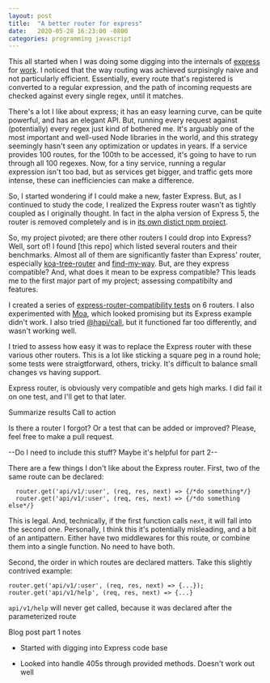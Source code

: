 ```yaml
---
layout: post
title:  "A better router for express"
date:   2020-05-28 16:23:00 -0800
categories: programming javascript
---
```


This all started when I was doing some digging into the internals of [express](https://expressjs.com) for [work](https://mapbox.com). I noticed that the way routing was achieved surpisingly naive and not particularly efficient. Essentially, every route that's registered is converted to a regular expression, and the path of incoming requests are checked against every single regex, until it matches.

There's a lot I like about express; it has an easy learning curve, can be quite powerful, and has an elegant API. But, running every request against (potentially) every regex just kind of bothered me. It's arguably one of the most important and well-used Node libraries in the world, and this strategy seemingly hasn't seen any optimization or updates in years. If a service provides 100 routes, for the 100th to be accessed, it's going to have to run through all 100 regexes. Now, for a tiny service, running a regular expression isn't too bad, but as services get bigger, and traffic gets more intense, these can inefficiencies can make a difference.

So, I started wondering if I could make a new, faster Express. But, as I continued to study the code, I realized the Express router wasn't as tightly coupled as I originally thought. In fact in the alpha version of Express 5, the router is removed completely and is in [its own distict npm project](https://github.com/expressjs/express/blob/5.x/lib/express.js#L18).

So, my project pivoted; are there other routers I could drop into Express? Well, sort of! I found [this repo] which listed several routers and their benchmarks. Almost all of them are significantly faster than Express' router, especially [koa-tree-router](https://www.npmjs.com/package/koa-tree-router)
 and [find-my-way](https://www.npmjs.com/package/find-my-way). But, are they express compatible? And, what does it mean to be express compatible? This leads me to the first major part of my project; assessing compatibilty and features. 

 I created a series of [express-router-compatibility tests](https://github.com/newtang/express-router-compatibility) on 6 routers. I also experimented with [Moa](https://www.npmjs.com/package/moa-router), which looked promising but its Express example didn't work. I also tried [@hapi/call](https://www.npmjs.com/package/@hapi/call), but it functioned far too differently, and wasn't working well. 

 I tried to assess how easy it was to replace the Express router with these various other routers. This is a lot like sticking a square peg in a round hole; some tests were straigtforward, others, tricky.  It's difficult to balance small changes vs having support. 

Express router, is obviously very compatible and gets high marks. I did fail it on one test, and I'll get to that later. 

Summarize results
Call to action

Is there a router I forgot? Or a test that can be added or improved? Please, feel free to make a pull request.








--Do I need to include this stuff?  Maybe it's helpful for part 2--

 There are a few things I don't like about the Express router. First, two of the same route can be declared:

```
  router.get('api/v1/:user', (req, res, next) => {/*do something*/}
  router.get('api/v1/:user', (req, res, next) => {/*do something else*/}
```

This is legal. And, technically, if the first function calls `next`, it will fall into the second one. Personally, I think this it's potentially misleading, and a bit of an antipattern. Either have two middlewares for this route, or combine them into a single function. No need to have both.



 Second, the order in which routes are declared matters. Take this slightly contrived example:

 ```
 router.get('api/v1/:user', (req, res, next) => {...});
 router.get('api/v1/help', (req, res, next) => {...}
 ```

`api/v1/help` will never get called, because it was declared after the parameterized route


Blog post part 1 notes
* Started with digging into Express code base

* Looked into handle 405s through provided methods. Doesn't work out well